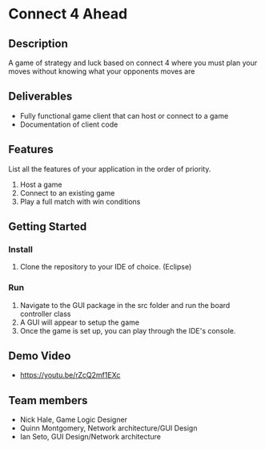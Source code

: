 # Connect 4 Ahead

## Description

A game of strategy and luck based on connect 4 where you must plan your moves without knowing what your opponents moves are

## Deliverables

- Fully functional game client that can host or connect to a game
- Documentation of client code

## Features 
List all the features of your application in the order of priority.
1. Host a game
2. Connect to an existing game
3. Play a full match with win conditions

## Getting Started
### Install
1. Clone the repository to your IDE of choice. (Eclipse)

### Run
1. Navigate to the GUI package in the src folder and run the board controller class
2. A GUI will appear to setup the game
3. Once the game is set up, you can play through the IDE's console.

## Demo Video
- https://youtu.be/rZcQ2mf1EXc

## Team members

* Nick Hale, Game Logic Designer
* Quinn Montgomery, Network architecture/GUI Design
* Ian Seto, GUI Design/Network architecture

